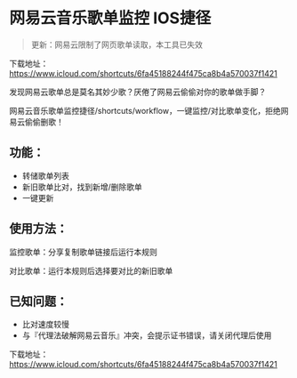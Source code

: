 # 网易云音乐歌单监控 IOS捷径

> 更新：网易云限制了网页歌单读取，本工具已失效

下载地址：https://www.icloud.com/shortcuts/6fa45188244f475ca8b4a570037f1421

发现网易云歌单总是莫名其妙少歌？厌倦了网易云偷偷对你的歌单做手脚？

网易云音乐歌单监控捷径/shortcuts/workflow，一键监控/对比歌单变化，拒绝网易云偷偷删歌！

## 功能：

- 转储歌单列表
- 新旧歌单比对，找到新增/删除歌单
- 一键更新

## 使用方法：

监控歌单：分享复制歌单链接后运行本规则

对比歌单：运行本规则后选择要对比的新旧歌单

## 已知问题：

- 比对速度较慢
- 与『代理法破解网易云音乐』冲突，会提示证书错误，请关闭代理后使用

下载地址：https://www.icloud.com/shortcuts/6fa45188244f475ca8b4a570037f1421
